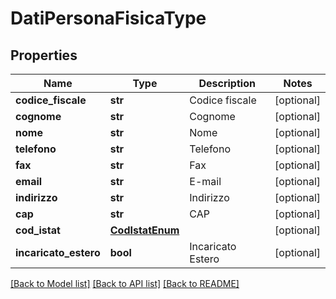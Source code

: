 # DatiPersonaFisicaType

## Properties
Name | Type | Description | Notes
------------ | ------------- | ------------- | -------------
**codice_fiscale** | **str** | Codice fiscale | [optional] 
**cognome** | **str** | Cognome | [optional] 
**nome** | **str** | Nome | [optional] 
**telefono** | **str** | Telefono | [optional] 
**fax** | **str** | Fax | [optional] 
**email** | **str** | E-mail | [optional] 
**indirizzo** | **str** | Indirizzo | [optional] 
**cap** | **str** | CAP | [optional] 
**cod_istat** | [**CodIstatEnum**](CodIstatEnum.md) |  | [optional] 
**incaricato_estero** | **bool** | Incaricato Estero | [optional] 

[[Back to Model list]](../README.md#documentation-for-models) [[Back to API list]](../README.md#documentation-for-api-endpoints) [[Back to README]](../README.md)

